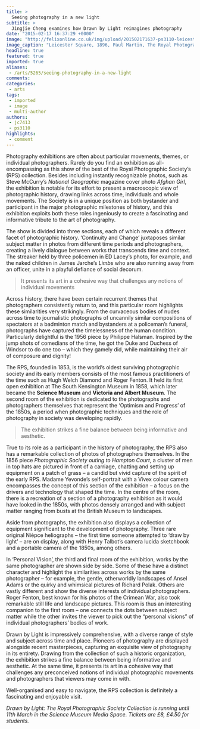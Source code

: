 ```yaml
---
title: >
  Seeing photography in a new light
subtitle: >
  Jingjie Cheng examines how Drawn by Light reimagines photography
date: "2015-02-17 16:37:29 +0000"
image: "http://felixonline.co.uk/img/upload/201502171637-ps3110-leicester-square,-1896,-paul-martin.jpg"
image_caption: "Leicester Square, 1896, Paul Martin, The Royal Photographic Society Collection."
headline: true
featured: true
imported: true
aliases:
 - /arts/5265/seeing-photography-in-a-new-light
comments:
categories:
 - arts
tags:
 - imported
 - image
 - multi-author
authors:
 - jc7413
 - ps3110
highlights:
 - comment
---
```


Photography exhibitions are often about particular movements, themes, or individual photographers. Rarely do you find an exhibition as all-encompassing as this show of the best of the Royal Photographic Society’s (RPS) collection. Besides including instantly recognizable photos, such as Steve McCurry’s _National Geographic_ magazine cover photo _Afghan Girl_, the exhibition is notable for its effort to present a macroscopic view of photographic history, drawing links across time, individuals and whole movements. The Society is in a unique position as both bystander and participant in the major photographic milestones of history, and this exhibition exploits both these roles ingeniously to create a fascinating and informative tribute to the art of photography.

The show is divided into three sections, each of which reveals a different facet of photographic history. ‘Continuity and Change’ juxtaposes similar subject matter in photos from different time periods and photographers, creating a lively dialogue between works that transcends time and context. The streaker held by three policemen in ED Lacey’s photo, for example, and the naked children in James Jarche’s _Limbs_ who are also running away from an officer, unite in a playful defiance of social decorum.

> It presents its art in a cohesive way that challenges any notions of individual movements

Across history, there have been certain recurrent themes that photographers consistently return to, and this particular room highlights these similarities very strikingly. From the curvaceous bodies of nudes across time to journalistic photographs of uncannily similar compositions of spectators at a badminton match and bystanders at a policeman’s funeral, photographs have captured the timelessness of the human condition. Particularly delightful is the 1956 piece by Philippe Halsman. Inspired by the jump shots of comedians of the time, he got the Duke and Duchess of Windsor to do one too – which they gamely did, while maintaining their air of composure and dignity!

The RPS, founded in 1853, is the world’s oldest surviving photographic society and its early members consists of the most famous practitioners of the time such as Hugh Welch Diamond and Roger Fenton. It held its first open exhibition at The South Kensington Museum in 1858, which later became the __Science Museum__ and __Victoria and Albert Museum__. The second room of the exhibition is dedicated to the photographs and photographers themselves that represent the ‘Optimism and Progress’ of the 1850s, a period when photographic techniques and the role of photography in society was developing rapidly.

> The exhibition strikes a fine balance between being informative and aesthetic.

True to its role as a participant in the history of photography, the RPS also has a remarkable collection of photos of photographers themselves. In the 1856 piece _Photographic Society outing to Hampton Court_, a cluster of men in top hats are pictured in front of a carriage, chatting and setting up equipment on a patch of grass – a candid but vivid capture of the spirit of the early RPS. Madame Yevonde’s self-portrait with a Vivex colour camera encompasses the concept of this section of the exhibition – a focus on the drivers and technology that shaped the time. In the centre of the room, there is a recreation of a section of a photography exhibition as it would have looked in the 1850s, with photos densely arranged and with subject matter ranging from busts at the British Museum to landscapes.

Aside from photographs, the exhibition also displays a collection of equipment significant to the development of photography. Three rare original Nièpce heliographs – the first time someone attempted to ‘draw by light’ – are on display, along with Henry Talbot’s camera lucida sketchbook and a portable camera of the 1850s, among others.

In ‘Personal Vision’, the third and final room of the exhibition, works by the same photographer are shown side by side. Some of these have a distinct character and highlight the similarities across works by the same photographer – for example, the gentle, otherworldly landscapes of Ansel Adams or the quirky and whimsical pictures of Richard Polak. Others are vastly different and show the diverse interests of individual photographers. Roger Fenton, best known for his photos of the Crimean War, also took remarkable still life and landscape pictures. This room is thus an interesting companion to the first room – one connects the dots between subject matter while the other invites the viewer to pick out the “personal visions” of individual photographers’ bodies of work.

Drawn by Light is impressively comprehensive, with a diverse range of style and subject across time and place. Pioneers of photography are displayed alongside recent masterpieces, capturing an exquisite view of photography in its entirety. Drawing from the collection of such a historic organization, the exhibition strikes a fine balance between being informative and aesthetic. At the same time, it presents its art in a cohesive way that challenges any preconceived notions of individual photographic movements and photographers that viewers may come in with.

Well-organised and easy to navigate, the RPS collection is definitely a fascinating and enjoyable visit.

_Drawn by Light: The Royal Photographic Society Collection is running until 11th March in the Science Museum Media Space. Tickets are £8, £4.50 for students._
